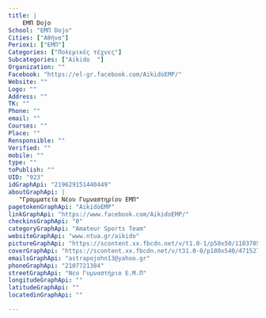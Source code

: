 ```yaml
---
title: |
    ΕΜΠ Dojo
School: "ΕΜΠ Dojo"
Cities: ["Αθήνα"]
Perioxi: ["ΕΜΠ"]
Categories: ["Πολεμικές τέχνες"]
Subcategories: ["Aikido  "]
Organization: ""
Facebook: "https://el-gr.facebook.com/AikidoEMP/"
Website: ""
Logo: ""
Address: ""
TK: ""
Phone: ""
email: ""
Courses: ""
Place: ""
Rensponsible: ""
Verified: ""
mobile: ""
type: ""
toPublish: ""
UID: "923"
idGraphApi: "219629151440449"
aboutGraphApi: | 
   "Γραμματεία Νέου Γυμναστηρίου ΕΜΠ"
pagetokenGraphApi: "AikidoEMP"
linkGraphApi: "https://www.facebook.com/AikidoEMP/"
checkinsGraphApi: "0"
categoryGraphApi: "Amateur Sports Team"
websiteGraphApi: "www.ntua.gr/aikido"
pictureGraphApi: "https://scontent.xx.fbcdn.net/v/t1.0-1/p50x50/11037050_906499426086748_2111002091233145774_n.png?oh=455c3391628aeef3f48287deb338a85d&amp;oe=5B040654"
coverGraphApi: "https://scontent.xx.fbcdn.net/v/t31.0-0/p180x540/471527_290701977666499_1407944869_o.jpg?oh=18cd993840d6d63c383dfaa24bba19d0&amp;oe=5B3E6BA0"
emailsGraphApi: "astrapojohn13@yahoo.gr"
phoneGraphApi: "2107721384"
streetGraphApi: "Νεο Γυμναστήριο Ε.Μ.Π"
longitudeGraphApi: ""
latitudeGraphApi: ""
locatedinGraphApi: ""

---
```




